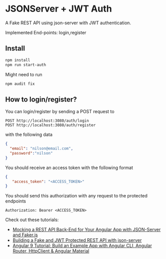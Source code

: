 # JSONServer + JWT Auth

A Fake REST API using json-server with JWT authentication.

Implemented End-points: login,register

## Install

```bash
npm install
npm run start-auth
```

Might need to run

```bash
npm audit fix
```

## How to login/register?

You can login/register by sending a POST request to

```http
POST http://localhost:3080/auth/login
POST http://localhost:3080/auth/register
```

with the following data

```json
{
  "email": "nilson@email.com",
  "password":"nilson"
}
```

You should receive an access token with the following format

```json
{
   "access_token": "<ACCESS_TOKEN>"
}
```

You should send this authorization with any request to the protected endpoints

```response header
Authorization: Bearer <ACCESS_TOKEN>
```

Check out these tutorials:

- [Mocking a REST API Back-End for Your Angular App with JSON-Server and Faker.js](https://www.techiediaries.com/angular-mock-backend)
- [Building a Fake and JWT Protected REST API with json-server](https://www.techiediaries.com/fake-api-jwt-json-server)
- [Angular 9 Tutorial: Build an Example App with Angular CLI, Angular Router, HttpClient & Angular Material](https://www.shabang.dev/angular-tutorial-build-an-example-app-with-angular-cli-router-httpclient-and-angular-material/)
